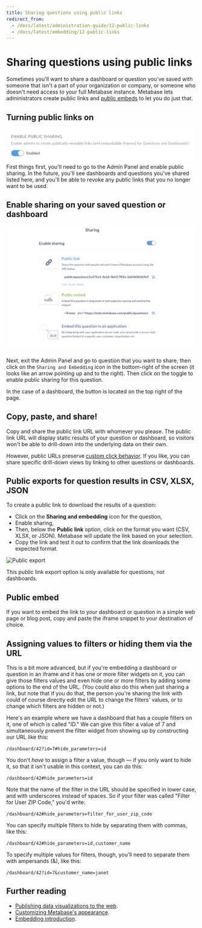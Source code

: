 ```yaml
---
title: Sharing questions using public links
redirect_from:
  - /docs/latest/administration-guide/12-public-links
  - /docs/latest/embedding/12-public-links
---
```


# Sharing questions using public links

Sometimes you'll want to share a dashboard or question you've saved with someone that isn't a part of your organization or company, or someone who doesn't need access to your full Metabase instance. Metabase lets administrators create public links and [public embeds](#public-embed) to let you do just that.

## Turning public links on

![Enable public sharing](../images/enable-public-sharing.png)
First things first, you'll need to go to the Admin Panel and enable public sharing. In the future, you'll see dashboards and questions you've shared listed here, and you'll be able to revoke any public links that you no longer want to be used.

## Enable sharing on your saved question or dashboard

![Enable sharing](../images/enable-links.png)

Next, exit the Admin Panel and go to question that you want to share, then click on the `Sharing and Embedding` icon in the bottom-right of the screen (it looks like an arrow pointing up and to the right). Then click on the toggle to enable public sharing for this question.

In the case of a dashboard, the button is located on the top right of the page.

## Copy, paste, and share!

Copy and share the public link URL with whomever you please. The public link URL will display static results of your question or dashboard, so visitors won't be able to drill-down into the underlying data on their own.

However, public URLs preserve [custom click behavior](../../dashboards/interactive.md). If you like, you can share specific drill-down views by linking to other questions or dashboards.

## Public exports for question results in CSV, XLSX, JSON

To create a public link to download the results of a question:

- Click on the **Sharing and embedding** icon for the question,
- Enable sharing,
- Then, below the **Public link** option, click on the format you want (CSV, XLSX, or JSON). Metabase will update the link based on your selection.
- Copy the link and test it out to confirm that the link downloads the expected format.

![Public export](./images/public-export.png)

This public link export option is only available for questions, not dashboards.

## Public embed

If you want to embed the link to your dashboard or question in a simple web page or blog post, copy and paste the iframe snippet to your destination of choice.

## Assigning values to filters or hiding them via the URL

This is a bit more advanced, but if you're embedding a dashboard or question in an iframe and it has one or more filter widgets on it, you can give those filters values and even hide one or more filters by adding some options to the end of the URL. (You could also do this when just sharing a link, but note that if you do that, the person you're sharing the link with could of course directly edit the URL to change the filters' values, or to change which filters are hidden or not.)

Here's an example where we have a dashboard that has a couple filters on it, one of which is called "ID." We can give this filter a value of 7 and simultaneously prevent the filter widget from showing up by constructing our URL like this:

```
/dashboard/42?id=7#hide_parameters=id
```

You don't _have_ to assign a filter a value, though — if you only want to hide it, so that it isn't usable in this context, you can do this:

```
/dashboard/42#hide_parameters=id
```

Note that the name of the filter in the URL should be specified in lower case, and with underscores instead of spaces. So if your filter was called "Filter for User ZIP Code," you'd write:

```
/dashboard/42#hide_parameters=filter_for_user_zip_code
```

You can specify multiple filters to hide by separating them with commas, like this:

```
/dashboard/42#hide_parameters=id,customer_name
```

To specify multiple values for filters, though, you'll need to separate them with ampersands (&), like this:

```
/dashboard/42?id=7&customer_name=janet
```

## Further reading

- [Publishing data visualizations to the web](https://www.metabase.com/learn/embedding/embedding-charts-and-dashboards).
- [Customizing Metabase's appearance](../../configuring-metabase/appearance.md).
- [Embedding introduction](../../embedding/start.md).
